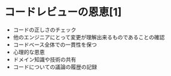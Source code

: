 # コードレビューの恩恵[1]

- コードの正しさのチェック
- 他のエンジニアにとって変更が理解出来るものであることの確認
- コードベース全体での一貫性を保つ
- 心理的な恩恵
- ドメイン知識や技術の共有
- コードについての議論の履歴の記録


